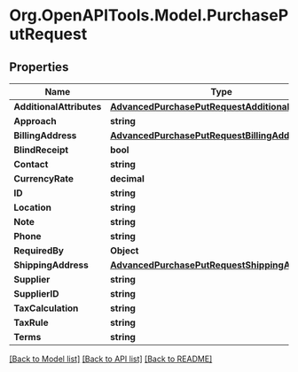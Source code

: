 # Org.OpenAPITools.Model.PurchasePutRequest

## Properties

Name | Type | Description | Notes
------------ | ------------- | ------------- | -------------
**AdditionalAttributes** | [**AdvancedPurchasePutRequestAdditionalAttributes**](AdvancedPurchasePutRequestAdditionalAttributes.md) |  | [optional] 
**Approach** | **string** |  | [optional] 
**BillingAddress** | [**AdvancedPurchasePutRequestBillingAddress**](AdvancedPurchasePutRequestBillingAddress.md) |  | [optional] 
**BlindReceipt** | **bool** |  | [optional] 
**Contact** | **string** |  | [optional] 
**CurrencyRate** | **decimal** |  | [optional] 
**ID** | **string** |  | [optional] 
**Location** | **string** |  | [optional] 
**Note** | **string** |  | [optional] 
**Phone** | **string** |  | [optional] 
**RequiredBy** | **Object** |  | [optional] 
**ShippingAddress** | [**AdvancedPurchasePutRequestShippingAddress**](AdvancedPurchasePutRequestShippingAddress.md) |  | [optional] 
**Supplier** | **string** |  | [optional] 
**SupplierID** | **string** |  | [optional] 
**TaxCalculation** | **string** |  | [optional] 
**TaxRule** | **string** |  | [optional] 
**Terms** | **string** |  | [optional] 

[[Back to Model list]](../README.md#documentation-for-models) [[Back to API list]](../README.md#documentation-for-api-endpoints) [[Back to README]](../README.md)

